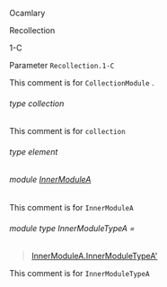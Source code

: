 Ocamlary

Recollection

1-C

Parameter `Recollection.1-C`

This comment is for `CollectionModule` .

<a id="type-collection"></a>

###### type collection

This comment is for `collection`

<a id="type-element"></a>

###### type element

<a id="module-InnerModuleA"></a>

###### module [InnerModuleA](Ocamlary.Recollection.argument-1-C.InnerModuleA.md)

This comment is for `InnerModuleA`

<a id="module-type-InnerModuleTypeA"></a>

###### module type InnerModuleTypeA =

> [InnerModuleA.InnerModuleTypeA'](Ocamlary.Recollection.argument-1-C.InnerModuleA.module-type-InnerModuleTypeA'.md)


This comment is for `InnerModuleTypeA`